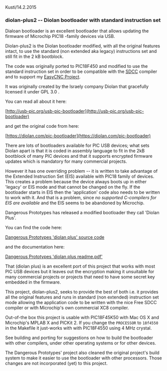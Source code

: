 Kusti/14.2.2015
### diolan-plus2 -- Diolan bootloader with standard instruction set

Dialoan bootloader is an excellent bootloader that allows updating the firmware of Microchip PIC18 -family devices via USB.


Diolan-plus2 is the  Diolan bootloader modified, with all the original features intact,  to use the standard (non extended aka legacy) instructions set and still fit in the 2 kB bootblock.

The code was originally ported to PIC18F450 and modified to use the standard instruction set in order to be compatible with the [SDCC](http://sdcc.sourceforge.net) compiler and to support my [EasyCNC Project](http://www.sparetimelabs.com/eazycnc/welcome/welcome.php).

It was originally created by the Israely company Diolan that gracefully licensed it under GPL 3.0 .

You can read all about it here:

[http://usb-pic.org/usb-pic-bootloader](http://usb-pic.org/usb-pic-bootloader)

and get the original code from here:

[https://diolan.com/pic-bootloader](https://diolan.com/pic-bootloader)

There are lots of bootloaders available for PIC USB devices; what sets Diolan apart is that it is coded in assembly language to fit in the 2kB bootblock of many PIC devices and that it supports encrypted firmware updates which is mandatory for many commercial projects.

However it has one overriding problem -- it is written to take advantage of the Extended Instruction Set (EIS) available with PIC18 family of devices. This creates a problem because the device always boots up in either 'legacy' or EIS mode and that cannot be changed on the fly. If the bootloader starts in EIS then the 'application' code also needs to be written to work with it. And that is a problem, since *no supported C-compilers for EIS are available* and the EIS seems to be abandoned by Microchip.

Dangerous Prototypes has released a modified bootloader they call 'Diolan Plus'. 

You can find the code here:

[Dangerous Prototypes 'diolan plus' source code](http://code.google.com/p/dangerous-prototypes-open-hardware/source/browse/#svn%2Ftrunk%2FBootloaders%2FUSB-HID-Diolan)

and the documentation here:

[Dangerous Prototypes 'diolan plus readme.pdf'](https://github.com/nyholku/diolan-plus2/blob/master/references/diolan%20plus%20readme.pdf?raw=true)


That (diolan plus) is an excellent port of this project that works with most PIC USB devices but it leaves out the encryption making it unsuitable for many commercial projects or projects that need to have some secret key embedded in the firmware. 

This project, diolan-plus2, seeks to provide the best of both i.e. it provides all the original features and runs in standard (non extended) instruction set mode allowing the application code to be written with the nice Free SDCC compiler or with Microchip's own commercial XC8 compiler.

Out-of-the box this project is usable with PIC18F45K50 with Mac OS X and Microchip's MPLAB X and PICKit 2.
If you change the `PROCESSOR` to `18f4550` in the Makefile it just-works with with PIC18F4550 using 4 MHz crystal.

See building and porting for suggestions on how to build the bootloader with other compilers, under other operating systems or for other devices.

The Dangerous Prototypes' project also cleaned the original project's build system to make it easier to use the bootloader with other processors. Those changes are not incorporated (yet) to this project.



